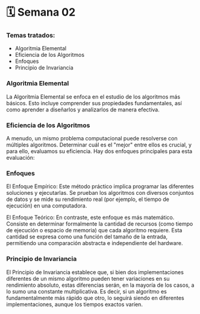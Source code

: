 # 🗓️ Semana 02
### Temas tratados:
- Algoritmia Elemental
- Eficiencia de los Algoritmos
- Enfoques
- Principio de Invariancia
### Algoritmia Elemental
La Algoritmia Elemental se enfoca en el estudio de los algoritmos más básicos. Esto incluye comprender sus propiedades fundamentales, así como aprender a diseñarlos y analizarlos de manera efectiva.

### Eficiencia de los Algoritmos
A menudo, un mismo problema computacional puede resolverse con múltiples algoritmos. Determinar cuál es el "mejor" entre ellos es crucial, y para ello, evaluamos su eficiencia. Hay dos enfoques principales para esta evaluación:

### Enfoques
El Enfoque Empírico: Este método práctico implica programar las diferentes soluciones y ejecutarlas. Se prueban los algoritmos con diversos conjuntos de datos y se mide su rendimiento real (por ejemplo, el tiempo de ejecución) en una computadora.

El Enfoque Teórico: En contraste, este enfoque es más matemático. Consiste en determinar formalmente la cantidad de recursos (como tiempo de ejecución o espacio de memoria) que cada algoritmo requiere. Esta cantidad se expresa como una función del tamaño de la entrada, permitiendo una comparación abstracta e independiente del hardware.

### Principio de Invariancia
El Principio de Invariancia establece que, si bien dos implementaciones diferentes de un mismo algoritmo pueden tener variaciones en su rendimiento absoluto, estas diferencias serán, en la mayoría de los casos, a lo sumo una constante multiplicativa. Es decir, si un algoritmo es fundamentalmente más rápido que otro, lo seguirá siendo en diferentes implementaciones, aunque los tiempos exactos varíen.
